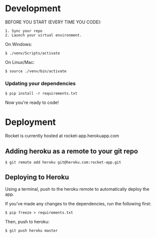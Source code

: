 # Development
BEFORE YOU START (EVERY TIME YOU CODE): 

	1. Sync your repo
	2. Launch your virtual environment.

On Windows:

	$ ./venv/Scripts/activate

On Linux/Mac:

	$ source ./venv/bin/activate

### Updating your dependencies

	$ pip install -r requirements.txt

Now you're ready to code!

# Deployment
Rocket is currently hosted at rocket-app.herokuapp.com

## Adding heroku as a remote to your git repo

	$ git remote add heroku git@heroku.com:rocket-app.git

## Deploying to Heroku 
Using a terminal, push to the heroku remote to automatically deploy the app.

If you've made any changes to the dependencies, run the following first: 
	
	$ pip freeze > requirements.txt

Then, push to heroku:

	$ git push heroku master